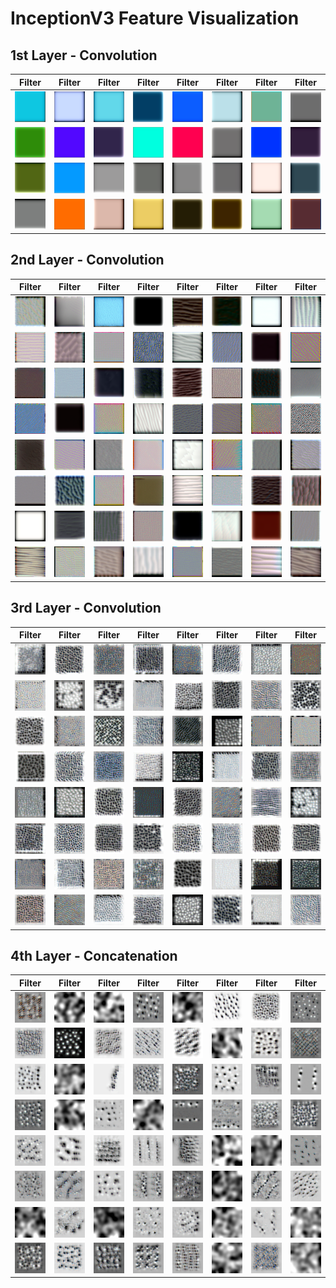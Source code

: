 # InceptionV3 Feature Visualization

## 1st Layer - Convolution

|     Filter     |     Filter     |     Filter     |     Filter     |     Filter     |     Filter     |     Filter     |     Filter     |
| :------------: | :------------: | :------------: | :------------: | :------------: | :------------: | :------------: | :------------: |
| ![](0/000.png) | ![](0/001.png) | ![](0/002.png) | ![](0/003.png) | ![](0/004.png) | ![](0/005.png) | ![](0/006.png) | ![](0/007.png) |
| ![](0/008.png) | ![](0/009.png) | ![](0/010.png) | ![](0/011.png) | ![](0/012.png) | ![](0/013.png) | ![](0/014.png) | ![](0/015.png) |
| ![](0/016.png) | ![](0/017.png) | ![](0/018.png) | ![](0/019.png) | ![](0/020.png) | ![](0/021.png) | ![](0/022.png) | ![](0/023.png) |
| ![](0/024.png) | ![](0/025.png) | ![](0/026.png) | ![](0/027.png) | ![](0/028.png) | ![](0/029.png) | ![](0/030.png) | ![](0/031.png) |

## 2nd Layer - Convolution

|     Filter     |     Filter     |     Filter     |     Filter     |     Filter     |     Filter     |     Filter     |     Filter     |
| :------------: | :------------: | :------------: | :------------: | :------------: | :------------: | :------------: | :------------: |
| ![](1/000.png) | ![](1/001.png) | ![](1/002.png) | ![](1/003.png) | ![](1/004.png) | ![](1/005.png) | ![](1/006.png) | ![](1/007.png) |
| ![](1/008.png) | ![](1/009.png) | ![](1/010.png) | ![](1/011.png) | ![](1/012.png) | ![](1/013.png) | ![](1/014.png) | ![](1/015.png) |
| ![](1/016.png) | ![](1/017.png) | ![](1/018.png) | ![](1/019.png) | ![](1/020.png) | ![](1/021.png) | ![](1/022.png) | ![](1/023.png) |
| ![](1/024.png) | ![](1/025.png) | ![](1/026.png) | ![](1/027.png) | ![](1/028.png) | ![](1/029.png) | ![](1/030.png) | ![](1/031.png) |
| ![](1/032.png) | ![](1/033.png) | ![](1/034.png) | ![](1/035.png) | ![](1/036.png) | ![](1/037.png) | ![](1/038.png) | ![](1/039.png) |
| ![](1/040.png) | ![](1/041.png) | ![](1/042.png) | ![](1/043.png) | ![](1/044.png) | ![](1/045.png) | ![](1/046.png) | ![](1/047.png) |
| ![](1/048.png) | ![](1/049.png) | ![](1/050.png) | ![](1/051.png) | ![](1/052.png) | ![](1/053.png) | ![](1/054.png) | ![](1/055.png) |
| ![](1/056.png) | ![](1/057.png) | ![](1/058.png) | ![](1/059.png) | ![](1/060.png) | ![](1/061.png) | ![](1/062.png) | ![](1/063.png) |

## 3rd Layer - Convolution

|     Filter     |     Filter     |     Filter     |     Filter     |     Filter     |     Filter     |     Filter     |     Filter     |
| :------------: | :------------: | :------------: | :------------: | :------------: | :------------: | :------------: | :------------: |
| ![](2/000.png) | ![](2/001.png) | ![](2/002.png) | ![](2/003.png) | ![](2/004.png) | ![](2/005.png) | ![](2/006.png) | ![](2/007.png) |
| ![](2/008.png) | ![](2/009.png) | ![](2/010.png) | ![](2/011.png) | ![](2/012.png) | ![](2/013.png) | ![](2/014.png) | ![](2/015.png) |
| ![](2/016.png) | ![](2/017.png) | ![](2/018.png) | ![](2/019.png) | ![](2/020.png) | ![](2/021.png) | ![](2/022.png) | ![](2/023.png) |
| ![](2/024.png) | ![](2/025.png) | ![](2/026.png) | ![](2/027.png) | ![](2/028.png) | ![](2/029.png) | ![](2/030.png) | ![](2/031.png) |
| ![](2/032.png) | ![](2/033.png) | ![](2/034.png) | ![](2/035.png) | ![](2/036.png) | ![](2/037.png) | ![](2/038.png) | ![](2/039.png) |
| ![](2/040.png) | ![](2/041.png) | ![](2/042.png) | ![](2/043.png) | ![](2/044.png) | ![](2/045.png) | ![](2/046.png) | ![](2/047.png) |
| ![](2/048.png) | ![](2/049.png) | ![](2/050.png) | ![](2/051.png) | ![](2/052.png) | ![](2/053.png) | ![](2/054.png) | ![](2/055.png) |
| ![](2/056.png) | ![](2/057.png) | ![](2/058.png) | ![](2/059.png) | ![](2/060.png) | ![](2/061.png) | ![](2/062.png) | ![](2/063.png) |

## 4th Layer - Concatenation

|     Filter     |     Filter     |     Filter     |     Filter     |     Filter     |     Filter     |     Filter     |     Filter     |
| :------------: | :------------: | :------------: | :------------: | :------------: | :------------: | :------------: | :------------: |
| ![](3/000.png) | ![](3/001.png) | ![](3/002.png) | ![](3/003.png) | ![](3/004.png) | ![](3/005.png) | ![](3/006.png) | ![](3/007.png) |
| ![](3/008.png) | ![](3/009.png) | ![](3/010.png) | ![](3/011.png) | ![](3/012.png) | ![](3/013.png) | ![](3/014.png) | ![](3/015.png) |
| ![](3/016.png) | ![](3/017.png) | ![](3/018.png) | ![](3/019.png) | ![](3/020.png) | ![](3/021.png) | ![](3/022.png) | ![](3/023.png) |
| ![](3/024.png) | ![](3/025.png) | ![](3/026.png) | ![](3/027.png) | ![](3/028.png) | ![](3/029.png) | ![](3/030.png) | ![](3/031.png) |
| ![](3/032.png) | ![](3/033.png) | ![](3/034.png) | ![](3/035.png) | ![](3/036.png) | ![](3/037.png) | ![](3/038.png) | ![](3/039.png) |
| ![](3/040.png) | ![](3/041.png) | ![](3/042.png) | ![](3/043.png) | ![](3/044.png) | ![](3/045.png) | ![](3/046.png) | ![](3/047.png) |
| ![](3/048.png) | ![](3/049.png) | ![](3/050.png) | ![](3/051.png) | ![](3/052.png) | ![](3/053.png) | ![](3/054.png) | ![](3/055.png) |
| ![](3/056.png) | ![](3/057.png) | ![](3/058.png) | ![](3/059.png) | ![](3/060.png) | ![](3/061.png) | ![](3/062.png) | ![](3/063.png) |

